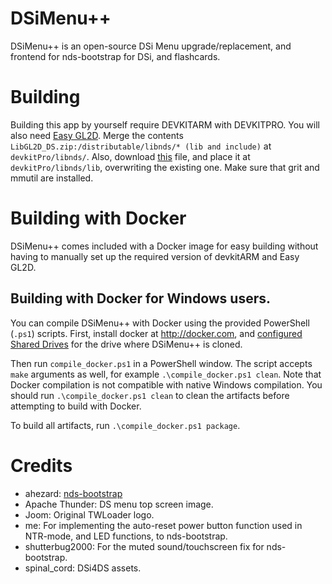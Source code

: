 # DSiMenu++
DSiMenu++ is an open-source DSi Menu upgrade/replacement, and frontend for nds-bootstrap for DSi, and flashcards.

# Building

Building this app by yourself require DEVKITARM with DEVKITPRO. You will also need [Easy GL2D](https://www.odrive.com/s/eb3e676a-be1b-4a18-bc7d-67f25c80eb42-5917ab0b). Merge the contents `LibGL2D_DS.zip:/distributable/libnds/* (lib and include)` at `devkitPro/libnds/`. Also, download [this](https://www.odrive.com/s/895059a5-673c-4b3c-b3dd-8dbf0cbd8c6f-5af9d7f4) file, and place it at `devkitPro/libnds/lib`, overwriting the existing one.
Make sure that grit and mmutil are installed.

# Building with Docker

DSiMenu++ comes included with a Docker image for easy building without having to manually set up the required version of devkitARM and Easy GL2D. 

## Building with Docker for Windows users.

You can compile DSiMenu++ with Docker using the provided PowerShell (`.ps1`) scripts. First, install docker at http://docker.com, and [configured Shared Drives](https://blogs.msdn.microsoft.com/stevelasker/2016/06/14/configuring-docker-for-windows-volumes/) for the drive where DSiMenu++ is cloned. 

Then run `compile_docker.ps1` in a PowerShell window. The script accepts `make` arguments as well, for example `.\compile_docker.ps1 clean`. Note that Docker compilation is not compatible with native Windows compilation. You should run `.\compile_docker.ps1 clean` to clean the artifacts before attempting to build with Docker.

To build all artifacts, run `.\compile_docker.ps1 package`.

# Credits

- ahezard: [nds-bootstrap](https://github.com/ahezard/nds-bootstrap)
- Apache Thunder: DS menu top screen image.
- Joom: Original TWLoader logo.
- me: For implementing the auto-reset power button function used in NTR-mode, and LED functions, to nds-bootstrap.
- shutterbug2000: For the muted sound/touchscreen fix for nds-bootstrap.
- spinal_cord: DSi4DS assets.
